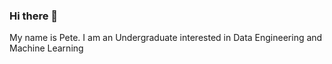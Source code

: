 ### Hi there 👋
My name is Pete. I am an Undergraduate interested in Data Engineering and Machine Learning
